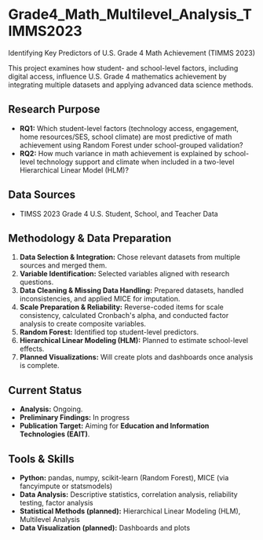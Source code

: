 # Grade4_Math_Multilevel_Analysis_TIMMS2023
Identifying Key Predictors of U.S. Grade 4 Math Achievement (TIMMS  2023) 

This project examines how student- and school-level factors, including digital access, influence U.S. Grade 4 mathematics achievement by integrating multiple datasets and applying advanced data science methods.

## Research Purpose
- **RQ1:** Which student-level factors (technology access, engagement, home resources/SES, school climate) are most predictive of math achievement using Random Forest under school-grouped validation?
- **RQ2:** How much variance in math achievement is explained by school-level technology support and climate when included in a two-level Hierarchical Linear Model (HLM)?

## Data Sources
- TIMSS 2023 Grade 4 U.S. Student, School, and Teacher Data

## Methodology & Data Preparation
1. **Data Selection & Integration:** Chose relevant datasets from multiple sources and merged them.
2. **Variable Identification:** Selected variables aligned with research questions.
3. **Data Cleaning & Missing Data Handling:** Prepared datasets, handled inconsistencies, and applied MICE for imputation.
4. **Scale Preparation & Reliability:** Reverse-coded items for scale consistency, calculated Cronbach's alpha, and conducted factor analysis to create composite variables.
5. **Random Forest:** Identified top student-level predictors.
6. **Hierarchical Linear Modeling (HLM):** Planned to estimate school-level effects.
7. **Planned Visualizations:** Will create plots and dashboards once analysis is complete.

## Current Status
- **Analysis:** Ongoing.
- **Preliminary Findings:** In progress
- **Publication Target:** Aiming for **Education and Information Technologies (EAIT)**.

## Tools & Skills
- **Python:** pandas, numpy, scikit-learn (Random Forest), MICE (via fancyimpute or statsmodels)
- **Data Analysis:** Descriptive statistics, correlation analysis, reliability testing, factor analysis
- **Statistical Methods (planned):** Hierarchical Linear Modeling (HLM), Multilevel Analysis
- **Data Visualization (planned):** Dashboards and plots



